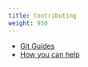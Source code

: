 ```yaml
---
title: Contributing
weight: 950
---
```


- [Git Guides](/docs/contributing/)
- [How you can help](/docs/contributing/how-you-can-help)
